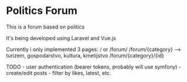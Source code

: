 # Politics Forum

This is a forum based on politics

It's being developed using Laravel and Vue.js

Currently i only implemented 3 pages:
    / or /forum/
    /forum/{category} --> turizem, gospodarstvo, kultura, kmetijstvo
    /forum/{category}/{id}


TODO
    - user authentication (bearer tokens, probably will use symfony)
    - create/edit posts
    - filter by likes, latest, etc.
